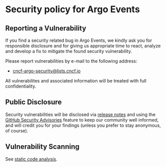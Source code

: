 # Security policy for Argo Events 

## Reporting a Vulnerability

If you find a security related bug in Argo Events, we kindly ask you for responsible
disclosure and for giving us appropriate time to react, analyze and develop a
fix to mitigate the found security vulnerability.

Please report vulnerabilities by e-mail to the following address: 

* cncf-argo-security@lists.cncf.io

All vulnerabilites and associated information will be treated with full confidentiality. 

## Public Disclosure

Security vulnerabilities will be disclosed via [release notes](docs/releasing.md) and using the
[GitHub Security Advisories](https://github.com/argoproj/argo-events/security/advisories)
feature to keep our community well informed, and will credit you for your findings (unless you prefer to stay anonymous, of course).

## Vulnerability Scanning

See [static code analysis](docs/static-code-analysis.md).
